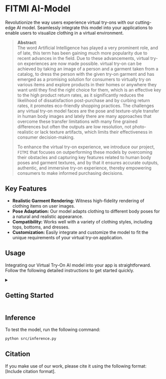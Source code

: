 # FITMI AI-Model

Revolutionize the way users experience virtual try-ons with our cutting-edge AI model. Seamlessly integrate this model into your applications to enable users to visualize clothing in a virtual environment.
> **Abstract**: <br>
> The word Artificial Intelligence has played a very prominent role, and of late, this term has been gaining much more popularity due to recent advances in the field. Due to these advancements, virtual
> try-on experiences are now made possible. 
> virtual try-on can be achieved by taking an image of a person and a garment taken from a catalog, to dress the person with the given try-on garment and has emerged as a promising solution for consumers
> to virtually try on various items and explore products in their homes or anywhere they want until they find the right choice for them, which is an effective key to the high product return rates, as it
> significantly reduces the likelihood of dissatisfaction post-purchase and by curbing return rates, it promotes eco-friendly shopping practices.
> The challenges any virtual try-on model faces are the pose and texture-style transfer in human body images and lately there are many approaches that overcome these transfer limitations with many fine
> grained differences but often the outputs are low resolution, not photo-realistic or lack texture artifacts, which limits their effectiveness in consumer decision-making.
>
> To enhance the virtual try-on experience,
> we introduce our project, ```FITMI``` that focuses on outperforming these models by overcoming their obstacles and capturing key features related to human body poses
> and garment textures, and by that it ensures accurate outputs, authentic, and immersive try-on experience, thereby empowering consumers to make informed purchasing decisions.




## Key Features

- **Realistic Garment Rendering:** Witness high-fidelity rendering of clothing items on user images.
- **Pose Adaptation:** Our model adapts clothing to different body poses for a natural and realistic appearance.
- **Compatibility:** Works well with a variety of clothing styles, including tops, bottoms, and dresses.
- **Customization:** Easily integrate and customize the model to fit the unique requirements of your virtual try-on application.

## Usage

Integrating our Virtual Try-On AI model into your app is straightforward. Follow the following detailed instructions to get started quickly.
<details>
<summary><h2>Getting Started</h2></summary>

### Installation

1. Clone the repository

```sh
git clone https://github.com/FITMI-APP/AI-Model.git
```
2. Install Python dependencies

```sh
conda env create -n FITMI -f FITMI.yml
conda activate FITMI
```

### additionally, you should install the required packages manually:

   1. install **[cuda 11.8](https://developer.nvidia.com/cuda-11-8-0-download-archive)**

   2. Install [Microsoft Visual C++ Build Tools](https://visualstudio.microsoft.com/visual-cpp-build-tools/)

   3. set in your environment variables "CUDA_PATH=C:\Program Files\NVIDIA GPU Computing Toolkit\CUDA\v11.8"   **Update the path accordingly**

   4. install [torch](https://pytorch.org/get-started/locally/)
    or directly type this in your command line:

```sh
pip3 install torch torchvision torchaudio --index-url https://download.pytorch.org/whl/cu118
```

   5. install [cupy](https://docs.cupy.dev/en/stable/install.html#upgrading-cupy) or directly type this in your command line:

```sh
pip install cupy-cuda11x
```

   6. install [cuDNN](https://developer.nvidia.com/rdp/cudnn-archive)

   7. copy (lib, include, bin) cuDNN files to the corresponding files in C:\Program Files\NVIDIA GPU Computing Toolkit\CUDA\v11.8 respectively

   8. install xformers

```sh
pip3 install -U xformers --index-url https://download.pytorch.org/whl/cu118
```
**note: you may need to reinstall the torch if it got uninstalled from this step**

  9. install detectron2

```sh
python -m pip install 'git+https://github.com/facebookresearch/detectron2.git'
```

### Data Preparation
 #### checkpoints and dataset:
We provide checkpoints for our preprocessing and recommendation system's embeddings in addition to our customized dataset used in our recommendation system. Please download the checkpoints, *.pkl and dataset from our [FITMI](https://fcihelwanedu-my.sharepoint.com/:f:/g/personal/tasnim_mohsen_1375_fci_helwan_edu_eg/Eha1Y-GS-6dEoWSpjwTOTJkBiFYrG-hxAF_5UpnQFc3UAg?e=7glxeS) drive.
Once they are downloaded, the folder structure should look like this:

```
├── AI-Model
|   inception-2015-12-05.pt
|   ├── src
|   |   ├── inception-2015-12-05.pt
|   ├── recommendationSystem
|   |   ├── upper_body
|   |   |   ├── cloth
|   |   |   |   ├── *add upper_body data here*
|   |   |   ├── embedding.pkl
|   |   |   ├── filenames.pkl
|   |   ├── lower_body
|   |   |   ├── cloth
|   |   |   |   ├── *add lower_body data here*
|   |   |   ├── embedding.pkl
|   |   |   ├── filenames.pkl
|   |   ├── dresses
|   |   |   ├── cloth
|   |   |   |   ├── *add dresses data here*
|   |   |   ├── embedding.pkl
|   |   |   ├── filenames.pkl
|   |   ├── complementary
|   |   |   ├── male
|   |   |   |  ├── cloth
|   |   |   |  |   ├── *add male data here*
|   |   |   |  ├── embedding.pkl
|   |   |   |  ├── filenames.pkl
|   |   |   ├── female
|   |   |   |  ├── cloth
|   |   |   |  |   ├── *add female data here*
|   |   |   |  ├── embedding.pkl
|   |   |   |  ├── filenames.pkl
|   ├── preprocessing
|   |   ├── dresscode_preProcessing
|   |   |   ├── DensePose
|   |   |   |   ├── projects
|   |   |   |   |   ├── DensePose
|   |   |   |   |   |   ├── configs
|   |   |   |   |   |   |  ├── model_final_162be9.pkl
|   |   |   ├── OpenPose
|   |   |   |   ├── model
|   |   |   |   |   ├── body_pose_model.pth
|   |   |   |   |   ├── hand_pose_model.pth
|   |   |   |   |   ├── body_pose.caffemodel
|   |   |   |   |   ├── hand_pose.caffemodel
|   |   |   ├── Parsing
|   |   |   |   ├── checkpoints
|   |   |   |   |   ├── exp-schp-201908301523-atr.pth
|   |   ├── vitonHDpreProcessing
|   |   |   ├── DensePose
|   |   |   |   ├── projects
|   |   |   |   |   ├── DensePose
|   |   |   |   |   |   ├── configs
|   |   |   |   |   |   |   ├── model_final_162be9.pkl
|   |   |   ├── OpenPose
|   |   |   |   ├── model
|   |   |   |   |   ├── body_pose_model.pth
|   |   |   |   |   ├── hand_pose_model.pth
|   |   |   |   |   ├── body_pose.caffemodel
|   |   |   |   |   ├── hand_pose.caffemodel
|   |   |   ├── Parsing
|   |   |   |   ├── checkpoints
|   |   |   |   |   ├── exp-schp-201908261155-lip.pth
```

</details>

## Inference

To test the model, run the following command:


```sh
python src/inference.py
```
## Citation

If you make use of our work, please cite it using the following format: [Include citation format].



